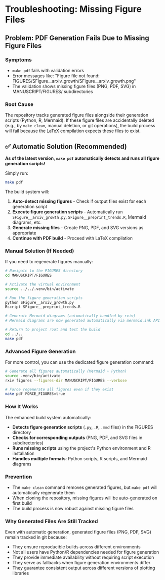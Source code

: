 # Troubleshooting: Missing Figure Files

## Problem: PDF Generation Fails Due to Missing Figure Files

### Symptoms
- `make pdf` fails with validation errors
- Error messages like: "Figure file not found: FIGURES/SFigure__arxiv_growth/SFigure__arxiv_growth.png"
- The validation shows missing figure files (PNG, PDF, SVG) in MANUSCRIPT/FIGURES/ subdirectories

### Root Cause
The repository tracks generated figure files alongside their generation scripts (Python, R, Mermaid). If these figure files are accidentally deleted (e.g., by `make clean`, manual deletion, or git operations), the build process will fail because the LaTeX compilation expects these files to exist.

## ✅ Automatic Solution (Recommended)

**As of the latest version, `make pdf` automatically detects and runs all figure generation scripts!**

Simply run:
```bash
make pdf
```

The build system will:
1. **Auto-detect missing figures** - Check if output files exist for each generation script
2. **Execute figure generation scripts** - Automatically run `SFigure__arxiv_growth.py`, `SFigure__preprint_trends.R`, Mermaid diagrams, etc.
3. **Generate missing files** - Create PNG, PDF, and SVG versions as appropriate
4. **Continue with PDF build** - Proceed with LaTeX compilation

### Manual Solution (If Needed)
If you need to regenerate figures manually:

```bash
# Navigate to the FIGURES directory
cd MANUSCRIPT/FIGURES

# Activate the virtual environment
source ../../.venv/bin/activate

# Run the figure generation scripts
python SFigure__arxiv_growth.py
Rscript SFigure__preprint_trends.R

# Generate Mermaid diagrams (automatically handled by rxiv)
# Mermaid diagrams are now generated automatically via mermaid.ink API

# Return to project root and test the build
cd ../..
make pdf
```

### Advanced Figure Generation
For more control, you can use the dedicated figure generation command:

```bash
# Generate all figures automatically (Mermaid + Python)
source .venv/bin/activate
rxiv figures --figures-dir MANUSCRIPT/FIGURES --verbose

# Force regenerate all figures even if they exist
make pdf FORCE_FIGURES=true
```

### How It Works
The enhanced build system automatically:
- **Detects figure generation scripts** (`.py`, `.R`, `.mmd` files) in the FIGURES directory
- **Checks for corresponding outputs** (PNG, PDF, and SVG files in subdirectories)
- **Runs missing scripts** using the project's Python environment and R installation
- **Handles multiple formats**: Python scripts, R scripts, and Mermaid diagrams

### Prevention
- The `make clean` command removes generated figures, but `make pdf` will automatically regenerate them
- When cloning the repository, missing figures will be auto-generated on first build
- The build process is now robust against missing figure files

### Why Generated Files Are Still Tracked
Even with automatic generation, generated figure files (PNG, PDF, SVG) remain tracked in git because:
- They ensure reproducible builds across different environments
- Not all users have Python/R dependencies needed for figure generation
- They provide immediate availability without requiring script execution
- They serve as fallbacks when figure generation environments differ
- They guarantee consistent output across different versions of plotting libraries
